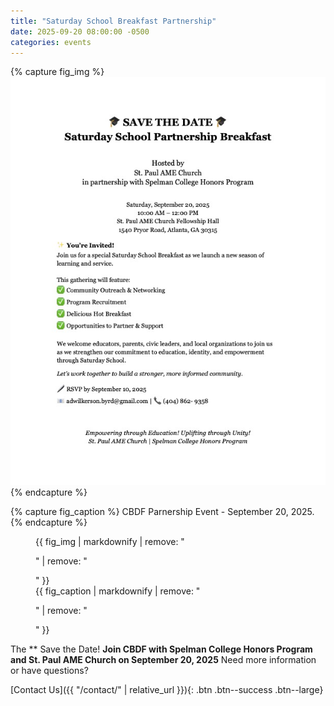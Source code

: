 ```yaml
---
title: "Saturday School Breakfast Partnership"
date: 2025-09-20 08:00:00 -0500
categories: events
---
```



{% capture fig_img %}
[![Saturday Breakfast Partnership Event](/assets/images/Saturday-School.jpg)](https://communityblueprintdevelopment.org)
{% endcapture %}

{% capture fig_caption %}
CBDF Parnership Event - September 20, 2025.
{% endcapture %}

<figure>
  {{ fig_img | markdownify | remove: "<p>" | remove: "</p>" }}
  <figcaption>{{ fig_caption | markdownify | remove: "<p>" | remove: "</p>" }}</figcaption>
</figure>

The ** Save the Date! **Join CBDF with Spelman College Honors Program and St. Paul AME Church on September 20, 2025** 
Need more information or have questions?

[Contact Us]({{ "/contact/" | relative_url }}){: .btn .btn--success .btn--large}



